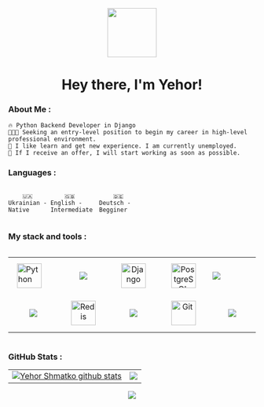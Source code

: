 <div id="header" align="center">

<img src="./assets/github.gif" width="100"/>

<h1>
Hey there, I'm Yehor!
</h1>
</div>
<!-- [![Yehor Shmatko | bity3pip | Resume](https://img.shields.io/badge/Resume-000000?style=for-the-badge&logo=resume&logoColor=white)]() -->

### About Me :

```
🔥 Python Backend Developer in Django 
👨🏻‍💻 Seeking an entry-level position to begin my career in high-level professional environment. 
📄 I like learn and get new experience. I am currently unemployed. 
💎 If I receive an offer, I will start working as soon as possible. 
```

### Languages :

<div style="display: flex; align-items: flex-start; align: center">
<table  align="center">
  <tr>
    
        🇺🇦 Ukrainian - Native
        
  </tr>

  <tr>
    
        🇬🇧 English - Intermediate
        
  </tr>
  <tr>
    
        🇩🇪 Deutsch - Begginer
        
  </tr>
</table>
</div>

### My stack and tools :
<div style="display: flex; align-items: flex-start; align: center">
<table align="center">
  <tr>
      <td>
      <a href="https://www.python.org/" target="_blank">
        <img style="margin: 10px" src="https://profilinator.rishav.dev/skills-assets/python-original.svg" alt="Python" height="50" /></a>  
      </td>
      <td align="center" width="88">
        <a href="https://skillicons.dev">
    <img src="https://skillicons.dev/icons?i=fastapi" />
  </a>
      </td>
      <td align="center" width="88">
        <a href="https://www.djangoproject.com/" target="_blank">
          <img style="margin: 10px" src="https://profilinator.rishav.dev/skills-assets/django-original.svg" alt="Django" height="50" /></a>  
      </td>
       <td align="center" width="88">
        <a href="https://www.postgresql.org/" target="_blank">
          <img style="margin: 10px" src="https://profilinator.rishav.dev/skills-assets/postgresql-original-wordmark.svg" alt="PostgreSQL" height="50" /></a>  
     </td>
    <td aling="center">    
      <a href="https://skillicons.dev">
    <img src="https://skillicons.dev/icons?i=docker" />
         </a>
    </td> 
     
  </tr>
    <td align="center" width="88">
         <a href="https://skillicons.dev">
    <img src="https://skillicons.dev/icons?i=selenium" /></a>
     </td>
      <td align="center" width="88">
        <a href="https://redis.io/" target="_blank">
          <img style="margin: 10px" src="https://profilinator.rishav.dev/skills-assets/redis-original-wordmark.svg" alt="Redis" height="50" /></a>  
     </td>
      <td align="center" width="88">
         <a href="https://skillicons.dev">
    <img src="https://skillicons.dev/icons?i=postman" />
         </a>
      </td>
    </td>
      </td>
     <td align="center" width="88">
        <a href="https://github.com/" target="_blank">
          <img style="margin: 10px" src="https://profilinator.rishav.dev/skills-assets/git-scm-icon.svg" alt="Git" height="50" /></a>  
    </td>
<td align="center" width="88">
         <a href="https://skillicons.dev">
    <img src="https://skillicons.dev/icons?i=pycharm" />
     </td>

</table>
</div>

### GitHub Stats :

<table align="center">
  <tr>
  <td>
  <a href="https://github.com/bity3pip/github-readme-stats"><img align="center" src="https://github-readme-stats.vercel.app/api?username=bity3pip&show_icons=true&include_all_commits=true&theme=buefy&hide_border=true" alt="Yehor Shmatko github stats" /></a>
  </td>
  <td>
  <a href="https://github.com/bity3pip/github-readme-stats"><img align="center" src="https://github-readme-stats.vercel.app/api/top-langs/?username=bity3pip&layout=compact&theme=buefy&hide_border=true" /></a>
  </td>
  </tr>
</table>

<div align="center">
<a href="https://www.codewars.com/users/bity3pip"><img src="https://www.codewars.com/users/bity3pip/badges/small">
</div>

<br>


